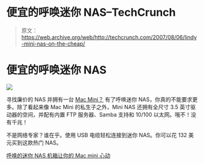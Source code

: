 # 便宜的呼唤迷你 NAS–TechCrunch

> 原文：<https://web.archive.org/web/http://techcrunch.com/2007/08/06/lindy-mini-nas-on-the-cheap/>

# 便宜的呼唤迷你 NAS

![](img/3d405ed56a626999324e715e798092b3.png)

寻找廉价的 NAS 并拥有一台 [Mac Mini？](https://web.archive.org/web/20201125150221/https://crunchbase.com/product/mac-mini) 有了呼唤迷你 NAS，你真的不能要求更多。除了看起来像 Mac Mini 的私生子之外，Mini NAS 还拥有全尺寸 3.5 英寸驱动器的空间，并配有内置 FTP 服务器、Samba 支持和 10/100 以太网。哦不！没有千兆！

不是网络专家？谁在乎。使用 USB 电缆轻松连接到迷你 NAS。你可以花 132 美元买到这款热门 NAS。

[呼唤的迷你 NAS 机箱让你的 Mac mini 心动](https://web.archive.org/web/20201125150221/http://www.engadget.com/2007/08/06/lindys-mini-nas-enclosure-hearts-your-mac-mini/)
